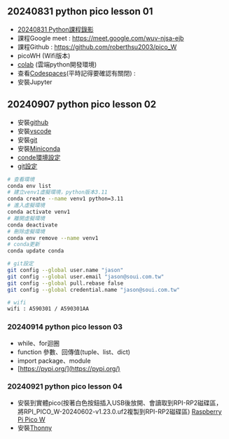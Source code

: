 ## 20240831 python pico lesson 01 
+ [20240831 Python課程錄影](https://www.youtube.com/watch?v=Xr1jz5rSk7M)
+ 課程Google meet : https://meet.google.com/wuv-njsa-ejb
+ 課程Github : https://github.com/roberthsu2003/pico_W
+ picoWH (Wifi版本)
+ [colab](https://colab.research.google.com/) (雲端python開發環境)
+ 查看[Codespaces](https://github.com/codespaces)(平時記得要確認有關閉) : 
+ 安裝Jupyter 

## 20240907 python pico lesson 02 
+ 安裝[github](https://desktop.github.com/download/)
+ 安裝[vscode](https://code.visualstudio.com/)
+ 安裝[git](https://git-scm.com/download/win)
+ 安裝[Miniconda](https://docs.anaconda.com/miniconda/index.html)
+ [conde環境設定](https://github.com/roberthsu2003/python/tree/master/mini_conda)
+ [git設定](https://github.com/roberthsu2003/python/tree/master/vscode%E8%A8%AD%E5%AE%9A)

```bash
# 查看環境
conda env list
# 建立venv1虛擬環境，python版本3.11
conda create --name venv1 python=3.11
# 進入虛擬環境
conda activate venv1
# 離開虛擬環境
conda deactivate    
# 刪除虛擬環境
conda env remove --name venv1
# conda更新 
conda update conda

# git設定
git config --global user.name "jason"
git config --global user.email "jason@soui.com.tw"
git config --global pull.rebase false
git config --global credential.name "jason@soui.com.tw"

# wifi
wifi : A590301 / A590301AA
`````

### 20240914 python pico lesson 03
+ while、for迴圈
+ function 參數、回傳值(tuple、list、dict)
+ import package、module
+ [https://pypi.org/](https://pypi.org/)


### 20240921 python pico lesson 04
+ 安裝到實體pico(按著白色按鈕插入USB後放開、會讀取到RPI-RP2磁碟區，將RPI_PICO_W-20240602-v1.23.0.uf2複製到RPI-RP2磁碟區) [Raspberry Pi Pico W](https://www.raspberrypi.com/documentation/microcontrollers/micropython.html)
+ 安裝[Thonny](https://thonny.org/)
